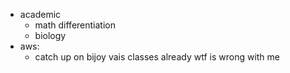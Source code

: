 - academic
	- math differentiation 
	- biology 
- aws:
	- catch up on bijoy vais classes already wtf is wrong with me
